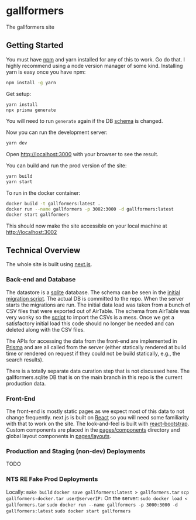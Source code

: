 # gallformers
The gallformers site

## Getting Started
You must have [npm](https://www.npmjs.com/get-npm) and yarn installed for any of this to work. Go do that. I highly recommend using a node version manager of some kind.
Installing yarn is easy once you have npm:
```bash
npm install -g yarn
```

Get setup:
```bash
yarn install
npx prisma generate
```

You will need to run `generate` again if the DB [schema](prisma/schema.prisma) is changed.

Now you can run the development server:
```bash
yarn dev
```
Open [http://localhost:3000](http://localhost:3000) with your browser to see the result.

You can build and run the prod version of the site:
```bash
yarn build
yarn start
```
To run in the docker container:
```bash
docker build -t gallformers:latest .
docker run --name gallformers -p 3002:3000 -d gallformers:latest
docker start gallformers
```
This should now make the site accessible on your local machine at [http://localhost:3002](http://localhost:3002)

## Technical Overview
The whole site is built using [next.js](nextjs.org/). 

### Back-end and Database
The datastore is a [sqlite](https://sqlite.org/index.html) database. The schema can be seen in the [initial migration script](migrations/001-gallformers.sql). The actual DB is committed to the repo. When the server starts the migrations are run. The initial data load was taken from a bunch of CSV files that were exported out of AirTable. The schema from AirTable was very wonky so the [script](data_from_airtable/genSQLfromCSV.py) to import the CSVs is a mess. Once we get a satisfactory initial load this code should no longer be needed and can deleted along with the CSV files.

The APIs for accessing the data from the front-end are implemented in [Prisma](https://www.prisma.io/) and are all called from the server (either statically rendered at build time or rendered on request if they could not be build statically, e.g., the search results).

There is a totally separate data curation step that is not discussed here.  The gallformers.sqlite DB that is on the main branch in this repo is the current production data.

### Front-End
The front-end is mostly static pages as we expect most of this data to not change frequently.  next.js is built on [React](https://reactjs.org/) so you will need some familiarity with that to work on the site. The look-and-feel is built with [react-bootstrap](https://react-bootstrap.github.io/). Custom components are placed in the [pages/components](pages/components) directory and global layout components in [pages/layouts](pages/layouts). 

### Production and Staging (non-dev) Deployments
TODO

### NTS RE Fake Prod Deployments
Locally:
`make build`
`docker save gallformers:latest > gallformers.tar`
`scp gallformers-docker.tar user@serverIP:`
On the server:
`sudo docker load < gallformers.tar`
`sudo docker run --name gallformers -p 3000:3000 -d gallformers:latest`
`sudo docker start gallformers`
